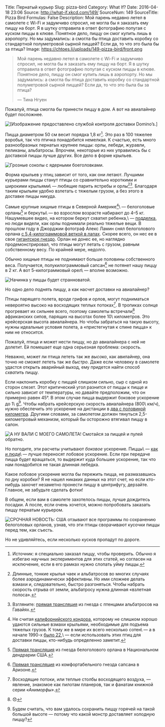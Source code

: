 Title: Пернатый курьер
Slug: pizza-bird
Category: What If?
Date: 2016-04-18 23:06
Source: http://what-if.xkcd.com/149/
SourceNum: 149
SourceTitle: Pizza Bird
Formulas: False
Description: Мой парень недавно летел в самолете с Wi-Fi и задумчиво спросил, не могла бы я заказать ему пиццу на борт. Я в шутку отправила в ответ фотографию попугая с куском пиццы в клюве. Понятное дело, пиццу он смог купить лишь в аэропорту. Но мы задумались: а смогла бы птица доставить коробку со стандартной полуметровой сырной пиццей? Если да, то что это была бы за птица?
Image: https://chtoes.li/uploads/149-pizza-bird/front.png

> Мой парень недавно летел в самолете с Wi-Fi и задумчиво спросил, не могла бы я заказать ему пиццу на борт. Я в шутку отправила в ответ фотографию попугая с куском пиццы в клюве. Понятное дело, пиццу он смог купить лишь в аэропорту. Но мы задумались: а смогла бы птица доставить коробку со стандартной полуметровой сырной пиццей? Если да, то что это была бы за птица?
>
> — Тина Нгуен

Пожалуй, птица смогла бы принести пиццу в дом. А вот на авиалайнер будет посложнее.

![](/uploads/149-pizza-bird/setup_ru.png "[Изображение предоставлено службой контроля доставки Domino’s.]")

Пицца диаметром 50 см весит порядка 1,8 кг[^1]. Это раз в 100 тяжелее воробья, так что птичка понадобится немелкая. К счастью, есть много разнообразных пернатых крупнее пиццы: орлы, лебеди, журавли, пеликаны, альбатросы. Впрочем, некоторые из них управились бы с доставкой пиццы лучше других. Все дело в форме крыльев.

[^1]: Источник: я специально заказал пиццу, чтобы проверить. Обычно я избегаю научных экспериментов для этих статей, но согласен на исключение, если в его рамках нужно слопать уйму пиццы.

![](/uploads/149-pizza-bird/wingtypes_ru.png "Грозные соколы с ядерными боеголовками.")

Форма крыльев у птиц зависит от того, как они летают. Лучшими курьерами пиццы станут птицы со сравнительно короткими и широкими крыльями\ — любящие парить ястребы и орлы[^2][^3]. Благодаря таким крыльям удобно взлетать с тяжелым грузом, а без этого в доставке пиццы никуда.

[^2]: Длинные, тонкие крылья чаек и альбатросов во многих случаях более аэродинамически эффективны. Но ими сложнее делать взмахи и, следовательно, быстро разгоняться. Чтобы набрать скорость отрыва от земли, альбатросу нужна длинная «взлетная полоса».

[^3]: Взгляните: [прямая трансляция][1] из гнезда с птенцами альбатросов на Гавайях.

Самые крупные хищные птицы в Северной Америке[^4]\ — белоголовые орланы[^5] и беркуты\ — во взрослом возрасте набирают до 4–5 кг. Нашумевшее видео, на котором беркут схватил ребенка,\ — [подделка][5], но люди видели, как орлы поднимали реально тяжелые вещи. В прошлом году в Джорджии фотограф Алекс Ламин снял белоголового орлана [с 5,4-килограммовой веткой в лапах][6]. Скорее всего, он нес ее в свое [гигантское гнездо][7]. Орлан не донес ее, но наглядно продемонстрировал, что птицы могут летать с грузом, равным собственному весу. По крайней мере, недолго.

[^4]: Не считая [калифорнийского кондора][2], которому не слишком хорошо удаются сильные взмахи крыльями, необходимые для подъема тяжелых грузов. К тому же в мире их всего несколько сотен\ — а в начале 1990-х [было 22][3],\ — если использовать этих птиц для доставки пиццы, кто-нибудь определенно заметит.

[^5]: [Прямая трансляция][4] из гнезда белоголового орлана в Национальном дендрарии США.

Обычно хищные птицы не поднимают больше половины собственного веса. Получается, полукилограммовый сапсан[^6] не потянет нашу пиццу в 2 кг. А вот 5-килограммовый орел\ — вполне возможно.

[^6]: [Прямая трансляция][8] из комфортабельного гнезда сапсана в Аризоне.

![](/uploads/149-pizza-bird/pickup_ru.png "Начинка у пиццы будет странноватой.")

Но одно дело *поднять* пиццу, а как насчет доставки на авиалайнер?

Птицы парящего полета, вроде грифов и орлов, могут подниматься невероятно высоко на восходящих теплых потоках[^7]. В тропиках солнце прогревает их сильнее всего, поэтому самолеты встречали[^8] африканских сипов, парящих на высотах более 10\ километров. Это крейсерская высота авиалайнера. Но чтобы забраться на такую высоту, нужны идеальные условия полета, а «пристегнутая к спине пицца» к ним не относится.

[^7]: Восходящие потоки, или теплые столбы восходящего воздуха, — явление, знакомое как пилотам планеров, так и фанатам книжной серии *«Аниморфы»*.

[^8]: 😞

Пожалуй, птица и может нести пиццу, но до авиалайнера с ней не долетит. Ей помешает еще одна серьезная проблема: скорость.

Неважно, может ли птица лететь так же *высоко*, как авилайнер, она точно не сможет лететь так же *быстро*. Даже если человеку в самолете удастся открыть аварийный выход, ему придется найти способ *схватить* пиццу.

Если наклонить коробку с пиццей слишком сильно, сыр с одной из сторон слезет. Этот критический угол разнится от пиццы к пицце и сильно зависит от температуры, но давайте предположим, что он примерно равен 45°. В этом случае пицца выдержит боковое ускорение до 1\ g[^9]. Чтобы набрать крейсерскую скорость авиалайнера (800\ км/ч), нужно обеспечить это ускорение на дистанции в [два с половиной километра][9]. Другими словами, за самолетом должен тянуться 2,5-километровый механизм, который бы осторожно втягивал пиццу в салон.

[^9]: Будем считать, что вам удалось сохранить пиццу горячей на такой большой высоте — потому что какой монстр доставляет холодную пиццу?

![](/uploads/149-pizza-bird/mechanism_ru.png "А НУ ВАЛИ С МОЕГО САМОЛЕТА! Смотайся за пиццей и пулей обратно.")

Но погодите, эти расчеты учитывают *боковое* ускорение. Пиццы\ — [как и люди][10]\ — лучше переносят лобовое ускорение. Если при передаче пицца будет вращаться, то выдержит куда большее ускорение, так что нам понадобится не такая длинная лебедка.

Какое лобовое ускорение могла бы пережить пицца, не размазавшись по дну коробки? Я не нашел никаких данных на этот счет, но если кто-нибудь захочет незаметно пронести пиццу в центрифугу, дерзайте. Главное, не забудьте сделать фотки!

В общем, если вам в самолете захотелось пиццы, лучше дождитесь посадки. А после, если очень хочется, можно попробовать заказать пиццу пернатым курьером.

![](/uploads/149-pizza-bird/eagle.png "СРОЧНАЯ НОВОСТЬ: США отзывают все программы по сохранению белоголовых орланов, узнав, что эти птицы сворачивают кусочки пиццы перед тем, как съесть.")

Но не удивляйтесь, если несколько кусков пропадут по дороге.

[1]: https://www.youtube.com/watch?v=KMdKKpXSMVU "Темноспинный альбатрос, Кауаи | YouTube"

[2]: https://ru.wikipedia.org/wiki/Калифорнийский_кондор "Калифорнийский кондор | Википедия"

[3]: http://www.zooeco.com/0-dom/0-dom-pt3-24.html "Калифорнийский кондор [гриф] | Мир животных"

[4]: http://www.eagles.org/dceaglecam/ "Трансляция из гнезда белоголового орлана в Вашингтоне, Колумбия (англ.) | American Eagle Foundation"

[5]: http://www.buzzfeed.com/chrisstokelwalker/how-golden-eagle-snatches-kid-ruled-the-internet#.mhbz9gmp "Как видео «Золотоголовый орел схватил ребенка» взорвало Интернет (англ.) | BuzzFeed News"

[6]: https://www.facebook.com/berrycollegeeagles/photos/a.220624758101436.1073741830.220202244810354/518474274983148/?type=1&theater "Пост пользователя Berry College Eagles (англ.) | Facebook"

[7]: http://www.nationaleaglecenter.org/eagle-nesting-young/ "Гнездовья орлов и молодые особи (англ.) | National Eagle Center"

[8]: http://hdontap.com/index.php/video/stream/azgfd-peregrine-falcon "Сапсан (англ.) | AZGFD"

[9]: http://www.wolframalpha.com/input/?i=(800+km%2Fh)%5E2+%2F+(earth+gravity+×+2) "(800 км/ч)^2 / (сила гравитации × 2) [англ.] | Wolfram Alpha"

[10]: http://citeseerx.ist.psu.edu/viewdoc/download?doi=10.1.1.212.5449&rep=rep1&type=pdf "Человеческая уязвимость и способность выжить в аварии (англ.) | Деннис Ф. Шанахан"
